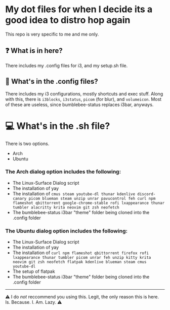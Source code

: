 # My dot files for when I decide its a good idea to distro hop again

This repo is very specific to me and me only. 

## ❓ What is in here? 

There includes my .config files for i3, and my setup.sh file.

## 💬 What's in the .config files?

There includes my i3 configurations, mostly shortcuts and exec stuff. Along with this, there is `i3blocks`, `i3status`, `picom` (for blur), and `volumeicon`. Most of these are useless, since bumblebee-status replaces i3bar, anyways.

# 💻 What's in the .sh file?

There is two options.

* Arch
* Ubuntu

### The Arch dialog option includes the following:

* The Linux-Surface Dialog script
* The installation of yay
* The installation of `cmus steam youtube-dl thunar kdenlive discord-canary picom blueman steam unzip unrar pavucontrol feh curl npm flameshot qbittorrent google-chrome-stable rofi lxappearance thunar tumbler alacritty krita neovim git zsh neofetch`
* The bumblebee-status i3bar "theme" folder being cloned into the .config folder

### The Ubuntu dialog option includes the following:
* The Linux-Surface Dialog script
* The installation of yay
* The installation of `curl npm flameshot qbittorrent firefox rofi lxappearance thunar tumbler picom unrar feh unzip kitty krita neovim git zsh neofetch flatpak kdenlive blueman steam cmus youtube-dl`
* The setup of flatpak
* The bumblebee-status i3bar "theme" folder being cloned into the .config folder

___

⚠️ I do *not* reccommend you using this. Legit, the only reason this is here. Is. Because. I. Am. Lazy. ⚠️
